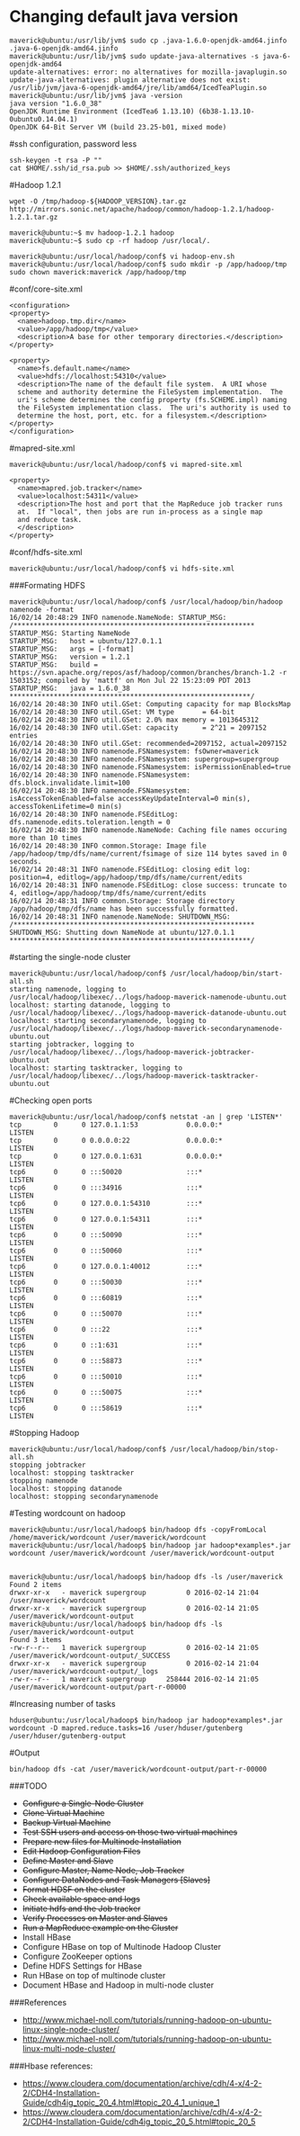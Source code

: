 
# Changing default java version
```
maverick@ubuntu:/usr/lib/jvm$ sudo cp .java-1.6.0-openjdk-amd64.jinfo .java-6-openjdk-amd64.jinfo
maverick@ubuntu:/usr/lib/jvm$ sudo update-java-alternatives -s java-6-openjdk-amd64
update-alternatives: error: no alternatives for mozilla-javaplugin.so
update-java-alternatives: plugin alternative does not exist: /usr/lib/jvm/java-6-openjdk-amd64/jre/lib/amd64/IcedTeaPlugin.so
maverick@ubuntu:/usr/lib/jvm$ java -version
java version "1.6.0_38"
OpenJDK Runtime Environment (IcedTea6 1.13.10) (6b38-1.13.10-0ubuntu0.14.04.1)
OpenJDK 64-Bit Server VM (build 23.25-b01, mixed mode)
```

#ssh configuration, password less
```
ssh-keygen -t rsa -P ""
cat $HOME/.ssh/id_rsa.pub >> $HOME/.ssh/authorized_keys
```

#Hadoop 1.2.1
```
wget -O /tmp/hadoop-${HADOOP_VERSION}.tar.gz http://mirrors.sonic.net/apache/hadoop/common/hadoop-1.2.1/hadoop-1.2.1.tar.gz
```
```
maverick@ubuntu:~$ mv hadoop-1.2.1 hadoop
maverick@ubuntu:~$ sudo cp -rf hadoop /usr/local/.
```

```
maverick@ubuntu:/usr/local/hadoop/conf$ vi hadoop-env.sh 
maverick@ubuntu:/usr/local/hadoop/conf$ sudo mkdir -p /app/hadoop/tmp
sudo chown maverick:maverick /app/hadoop/tmp
```


#conf/core-site.xml

```
<configuration>
<property>
  <name>hadoop.tmp.dir</name>
  <value>/app/hadoop/tmp</value>
  <description>A base for other temporary directories.</description>
</property>

<property>
  <name>fs.default.name</name>
  <value>hdfs://localhost:54310</value>
  <description>The name of the default file system.  A URI whose
  scheme and authority determine the FileSystem implementation.  The
  uri's scheme determines the config property (fs.SCHEME.impl) naming
  the FileSystem implementation class.  The uri's authority is used to
  determine the host, port, etc. for a filesystem.</description>
</property>
</configuration>
```

#mapred-site.xml
```
maverick@ubuntu:/usr/local/hadoop/conf$ vi mapred-site.xml 

<property>
  <name>mapred.job.tracker</name>
  <value>localhost:54311</value>
  <description>The host and port that the MapReduce job tracker runs
  at.  If "local", then jobs are run in-process as a single map
  and reduce task.
  </description>
</property>
```

#conf/hdfs-site.xml
```
maverick@ubuntu:/usr/local/hadoop/conf$ vi hdfs-site.xml
```

###Formating HDFS
```
maverick@ubuntu:/usr/local/hadoop/conf$ /usr/local/hadoop/bin/hadoop namenode -format
16/02/14 20:48:29 INFO namenode.NameNode: STARTUP_MSG: 
/************************************************************
STARTUP_MSG: Starting NameNode
STARTUP_MSG:   host = ubuntu/127.0.1.1
STARTUP_MSG:   args = [-format]
STARTUP_MSG:   version = 1.2.1
STARTUP_MSG:   build = https://svn.apache.org/repos/asf/hadoop/common/branches/branch-1.2 -r 1503152; compiled by 'mattf' on Mon Jul 22 15:23:09 PDT 2013
STARTUP_MSG:   java = 1.6.0_38
************************************************************/
16/02/14 20:48:30 INFO util.GSet: Computing capacity for map BlocksMap
16/02/14 20:48:30 INFO util.GSet: VM type       = 64-bit
16/02/14 20:48:30 INFO util.GSet: 2.0% max memory = 1013645312
16/02/14 20:48:30 INFO util.GSet: capacity      = 2^21 = 2097152 entries
16/02/14 20:48:30 INFO util.GSet: recommended=2097152, actual=2097152
16/02/14 20:48:30 INFO namenode.FSNamesystem: fsOwner=maverick
16/02/14 20:48:30 INFO namenode.FSNamesystem: supergroup=supergroup
16/02/14 20:48:30 INFO namenode.FSNamesystem: isPermissionEnabled=true
16/02/14 20:48:30 INFO namenode.FSNamesystem: dfs.block.invalidate.limit=100
16/02/14 20:48:30 INFO namenode.FSNamesystem: isAccessTokenEnabled=false accessKeyUpdateInterval=0 min(s), accessTokenLifetime=0 min(s)
16/02/14 20:48:30 INFO namenode.FSEditLog: dfs.namenode.edits.toleration.length = 0
16/02/14 20:48:30 INFO namenode.NameNode: Caching file names occuring more than 10 times 
16/02/14 20:48:30 INFO common.Storage: Image file /app/hadoop/tmp/dfs/name/current/fsimage of size 114 bytes saved in 0 seconds.
16/02/14 20:48:31 INFO namenode.FSEditLog: closing edit log: position=4, editlog=/app/hadoop/tmp/dfs/name/current/edits
16/02/14 20:48:31 INFO namenode.FSEditLog: close success: truncate to 4, editlog=/app/hadoop/tmp/dfs/name/current/edits
16/02/14 20:48:31 INFO common.Storage: Storage directory /app/hadoop/tmp/dfs/name has been successfully formatted.
16/02/14 20:48:31 INFO namenode.NameNode: SHUTDOWN_MSG: 
/************************************************************
SHUTDOWN_MSG: Shutting down NameNode at ubuntu/127.0.1.1
************************************************************/
```

#starting the single-node cluster
```
maverick@ubuntu:/usr/local/hadoop/conf$ /usr/local/hadoop/bin/start-all.sh
starting namenode, logging to /usr/local/hadoop/libexec/../logs/hadoop-maverick-namenode-ubuntu.out
localhost: starting datanode, logging to /usr/local/hadoop/libexec/../logs/hadoop-maverick-datanode-ubuntu.out
localhost: starting secondarynamenode, logging to /usr/local/hadoop/libexec/../logs/hadoop-maverick-secondarynamenode-ubuntu.out
starting jobtracker, logging to /usr/local/hadoop/libexec/../logs/hadoop-maverick-jobtracker-ubuntu.out
localhost: starting tasktracker, logging to /usr/local/hadoop/libexec/../logs/hadoop-maverick-tasktracker-ubuntu.out
```

#Checking open ports
```
maverick@ubuntu:/usr/local/hadoop/conf$ netstat -an | grep 'LISTEN*'
tcp        0      0 127.0.1.1:53            0.0.0.0:*               LISTEN     
tcp        0      0 0.0.0.0:22              0.0.0.0:*               LISTEN     
tcp        0      0 127.0.0.1:631           0.0.0.0:*               LISTEN     
tcp6       0      0 :::50020                :::*                    LISTEN     
tcp6       0      0 :::34916                :::*                    LISTEN     
tcp6       0      0 127.0.0.1:54310         :::*                    LISTEN     
tcp6       0      0 127.0.0.1:54311         :::*                    LISTEN     
tcp6       0      0 :::50090                :::*                    LISTEN     
tcp6       0      0 :::50060                :::*                    LISTEN     
tcp6       0      0 127.0.0.1:40012         :::*                    LISTEN     
tcp6       0      0 :::50030                :::*                    LISTEN     
tcp6       0      0 :::60819                :::*                    LISTEN     
tcp6       0      0 :::50070                :::*                    LISTEN     
tcp6       0      0 :::22                   :::*                    LISTEN     
tcp6       0      0 ::1:631                 :::*                    LISTEN     
tcp6       0      0 :::58873                :::*                    LISTEN     
tcp6       0      0 :::50010                :::*                    LISTEN     
tcp6       0      0 :::50075                :::*                    LISTEN     
tcp6       0      0 :::58619                :::*                    LISTEN     
```

#Stopping Hadoop
```
maverick@ubuntu:/usr/local/hadoop/conf$ /usr/local/hadoop/bin/stop-all.sh
stopping jobtracker
localhost: stopping tasktracker
stopping namenode
localhost: stopping datanode
localhost: stopping secondarynamenode
```

#Testing wordcount on hadoop
```
maverick@ubuntu:/usr/local/hadoop$ bin/hadoop dfs -copyFromLocal /home/maverick/wordcount /user/maverick/wordcount
maverick@ubuntu:/usr/local/hadoop$ bin/hadoop jar hadoop*examples*.jar wordcount /user/maverick/wordcount /user/maverick/wordcount-output


maverick@ubuntu:/usr/local/hadoop$ bin/hadoop dfs -ls /user/maverick
Found 2 items
drwxr-xr-x   - maverick supergroup          0 2016-02-14 21:04 /user/maverick/wordcount
drwxr-xr-x   - maverick supergroup          0 2016-02-14 21:05 /user/maverick/wordcount-output
maverick@ubuntu:/usr/local/hadoop$ bin/hadoop dfs -ls /user/maverick/wordcount-output
Found 3 items
-rw-r--r--   1 maverick supergroup          0 2016-02-14 21:05 /user/maverick/wordcount-output/_SUCCESS
drwxr-xr-x   - maverick supergroup          0 2016-02-14 21:04 /user/maverick/wordcount-output/_logs
-rw-r--r--   1 maverick supergroup     258444 2016-02-14 21:05 /user/maverick/wordcount-output/part-r-00000
```

#Increasing number of tasks
```
hduser@ubuntu:/usr/local/hadoop$ bin/hadoop jar hadoop*examples*.jar wordcount -D mapred.reduce.tasks=16 /user/hduser/gutenberg /user/hduser/gutenberg-output
```
#Output
```
bin/hadoop dfs -cat /user/maverick/wordcount-output/part-r-00000
```

###TODO
* ~~Configure a Single-Node Cluster~~
* ~~Clone Virtual Machine~~
* ~~Backup Virtual Machine~~
* ~~Test SSH users and access on those two virtual machines~~
* ~~Prepare new files for Multinode Installation~~
* ~~Edit Hadoop Configuration Files~~
* ~~Define Master and Slave~~
* ~~Configure Master, Name Node, Job Tracker~~
* ~~Configure DataNodes and Task Managers [Slaves]~~
* ~~Format HDSF on the cluster~~
* ~~Check available space and logs~~
* ~~Initiate hdfs and the Job tracker~~
* ~~Verify Processes on Master and Slaves~~
* ~~Run a MapReduce example on the Cluster~~
* Install HBase
* Configure HBase on top of Multinode Hadoop Cluster
* Configure ZooKeeper options
* Define HDFS Settings for HBase
* Run HBase on top of multinode cluster
* Document HBase and Hadoop in multi-node cluster

###References
* http://www.michael-noll.com/tutorials/running-hadoop-on-ubuntu-linux-single-node-cluster/
* http://www.michael-noll.com/tutorials/running-hadoop-on-ubuntu-linux-multi-node-cluster/

###Hbase references:
* https://www.cloudera.com/documentation/archive/cdh/4-x/4-2-2/CDH4-Installation-Guide/cdh4ig_topic_20_4.html#topic_20_4_1_unique_1
* https://www.cloudera.com/documentation/archive/cdh/4-x/4-2-2/CDH4-Installation-Guide/cdh4ig_topic_20_5.html#topic_20_5
